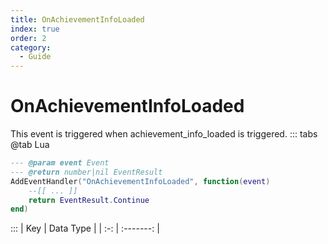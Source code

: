 ```yaml
---
title: OnAchievementInfoLoaded
index: true
order: 2
category:
  - Guide
---
```


# OnAchievementInfoLoaded
This event is triggered when achievement_info_loaded is triggered.
::: tabs
@tab Lua
```lua
--- @param event Event
--- @return number|nil EventResult
AddEventHandler("OnAchievementInfoLoaded", function(event)
    --[[ ... ]]
    return EventResult.Continue
end)
```

:::
| Key | Data Type |
| :-: | :-------: |